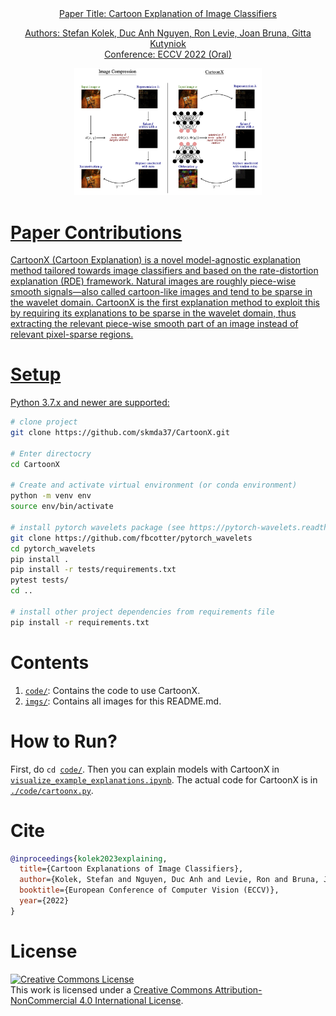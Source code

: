 <div align="center">
	<a href = "https://www.ecva.net/papers/eccv_2022/papers_ECCV/papers/136720439.pdf">
        Paper Title: Cartoon Explanation of Image Classifiers

		
<div><p>Authors: Stefan Kolek, Duc Anh Nguyen, Ron Levie, Joan Bruna, Gitta Kutyniok<br>Conference: ECCV 2022 (Oral)</p></div>
<img width = "300" src = "./imgs/diagram_cartoonx.png">
</div>
    

# Paper Contributions
CartoonX (Cartoon Explanation) is a novel model-agnostic explanation method tailored towards image classifiers and based
on the rate-distortion explanation (RDE) framework. Natural images are roughly piece-wise smooth signals—also called cartoon-like images and tend to be sparse in the wavelet domain. CartoonX is the first explanation method to exploit this by requiring its explanations to be sparse in the wavelet domain, thus extracting the relevant piece-wise smooth part of an image instead of relevant pixel-sparse regions.


# Setup
Python 3.7.x and newer are supported:

```bash
# clone project   
git clone https://github.com/skmda37/CartoonX.git 

# Enter directocry
cd CartoonX 

# Create and activate virtual environment (or conda environment)
python -m venv env
source env/bin/activate   

# install pytorch wavelets package (see https://pytorch-wavelets.readthedocs.io/en/latest/readme.html for the docs)
git clone https://github.com/fbcotter/pytorch_wavelets
cd pytorch_wavelets
pip install .
pip install -r tests/requirements.txt
pytest tests/
cd ..

# install other project dependencies from requirements file   
pip install -r requirements.txt
 ```   
    
    
# Contents

<ol>
<li><code><a href = "./code/">code/</a></code>: Contains the code to use CartoonX.</li>
<li><code><a href = "./imgs/">imgs/</a></code>: Contains all images for this README.md.</li>
</ol>


# How to Run?
<div>
First, do <code>cd <a href = "./code/">code/</a></code>. Then you can explain models with CartoonX in <code><a href = "./code/visualize_example_explanations.ipynb">visualize_example_explanations.ipynb</a></code>. The actual code for CartoonX is in  <code><a href = "./code/cartoonx.py">./code/cartoonx.py</a></code>.


# Cite
```bibtex
@inproceedings{kolek2023explaining,
  title={Cartoon Explanations of Image Classifiers},
  author={Kolek, Stefan and Nguyen, Duc Anh and Levie, Ron and Bruna, Joan and Kutyniok, Gitta},
  booktitle={European Conference of Computer Vision (ECCV)},
  year={2022}
}

```
# License
<div>
<a rel="license" href="http://creativecommons.org/licenses/by-nc/4.0/"><img alt="Creative Commons License" style="border-width:0" src="https://i.creativecommons.org/l/by-nc/4.0/88x31.png" /></a><br />This work is licensed under a <a rel="license" href="http://creativecommons.org/licenses/by-nc/4.0/">Creative Commons Attribution-NonCommercial 4.0 International License</a>.
</div>
